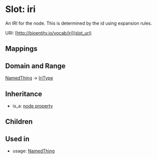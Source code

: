 # Slot: iri


An IRI for the node. This is determined by the id using expansion rules.

URI: [http://bioentity.io/vocab/iri](slot_uri)
## Mappings

## Domain and Range

[NamedThing](NamedThing.md) -> [IriType](IriType.md)
## Inheritance

 *  is_a: [node property](node_property.md)
## Children

## Used in

 *  usage: [NamedThing](NamedThing.md)

